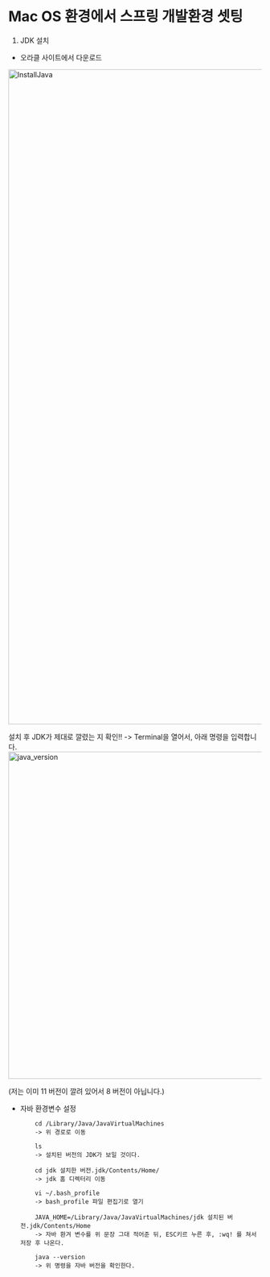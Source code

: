 # Mac OS 환경에서 스프링 개발환경 셋팅

1. JDK 설치
  - 오라클 사이트에서 다운로드
  <img width="1301" alt="InstallJava" src="https://user-images.githubusercontent.com/79196972/109389950-26ca3f80-7952-11eb-9537-5636c965c1b2.png">

  설치 후 JDK가 제대로 깔렸는 지 확인!! -> Terminal을 열어서, 아래 명령을 입력합니다.
  <img width="650" alt="java_version" src="https://user-images.githubusercontent.com/79196972/109389974-3ea1c380-7952-11eb-8588-13be13560663.png">
  
  (저는 이미 11 버전이 깔려 있어서 8 버전이 아닙니다.)
  
  - 자바 환경변수 설정
    ``` 
        cd /Library/Java/JavaVirtualMachines
        -> 위 경로로 이동
    
        ls
        -> 설치된 버전의 JDK가 보일 것이다.
        
        cd jdk 설치한 버전.jdk/Contents/Home/
        -> jdk 홈 디렉터리 이동
        
        vi ~/.bash_profile
        -> bash_profile 파일 편집기로 열기
        
        JAVA_HOME=/Library/Java/JavaVirtualMachines/jdk 설치된 버전.jdk/Contents/Home
        -> 자바 환겨 변수를 위 문장 그대 적어준 뒤, ESC키르 누른 후, :wq! 를 쳐서 저장 후 나온다.
        
        java --version
        -> 위 명령을 자바 버전을 확인한다.
  
    

   
    

    
  
  
